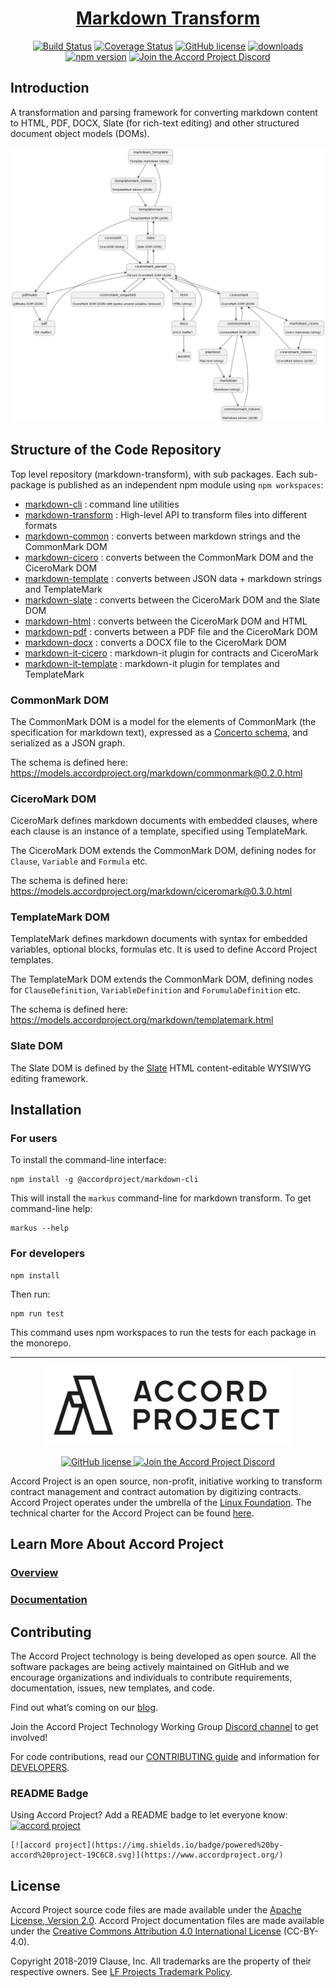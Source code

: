 <h1 align="center">
  <a href="https://github.com/accordproject/markdown-transform">
    Markdown Transform
  <a/>
</h1>

<p align="center">
  <a href="https://github.com/accordproject/markdown-transform/actions?query=workflow%3Apublish"><img src="https://github.com/accordproject/markdown-transform/workflows/build/badge.svg?branch=main" alt="Build Status"></a>
  <a href="https://coveralls.io/github/accordproject/markdown-transform?branch=main"><img src="https://coveralls.io/repos/github/accordproject/markdown-transform/badge.svg?branch=main" alt="Coverage Status"></a>
  <a href="./LICENSE"><img src="https://img.shields.io/github/license/accordproject/markdown-transform?color=bright-green" alt="GitHub license"></a>
  <a href="https://www.npmjs.com/package/@accordproject/markdown-cli"><img src="https://img.shields.io/npm/dm/@accordproject/markdown-cli" alt="downloads"></a>
  <a href="https://badge.fury.io/js/%40accordproject%2Fmarkdown-cli"><img src="https://badge.fury.io/js/%40accordproject%2Fmarkdown-cli.svg" alt="npm version"></a>
  <a href="https://discord.gg/Zm99SKhhtA">
    <img src="https://img.shields.io/badge/Accord%20Project-Join%20Discord-blue" alt="Join the Accord Project Discord"/>
  </a>
</p>

## Introduction

A transformation and parsing framework for converting markdown content to HTML, PDF, DOCX, Slate (for rich-text editing) and other structured document object models (DOMs).

![Transformations](./packages/markdown-transform/transformations.png)

## Structure of the Code Repository

Top level repository (markdown-transform), with sub packages. Each sub-package is published as an independent npm module using `npm workspaces`:
* [markdown-cli](https://github.com/accordproject/markdown-transform/tree/main/packages/markdown-cli) : command line utilities
* [markdown-transform](https://github.com/accordproject/markdown-transform/tree/main/packages/markdown-transform) : High-level API to transform files into different formats
* [markdown-common](https://github.com/accordproject/markdown-transform/tree/main/packages/markdown-common) : converts between markdown strings and the CommonMark DOM
* [markdown-cicero](https://github.com/accordproject/markdown-transform/tree/main/packages/markdown-cicero) : converts between the CommonMark DOM and the CiceroMark DOM
* [markdown-template](https://github.com/accordproject/markdown-transform/tree/main/packages/markdown-template) : converts between JSON data + markdown strings and TemplateMark
* [markdown-slate](https://github.com/accordproject/markdown-transform/tree/main/packages/markdown-slate) : converts between the CiceroMark DOM and the Slate DOM
* [markdown-html](https://github.com/accordproject/markdown-transform/tree/main/packages/markdown-html) : converts between the CiceroMark DOM and HTML
* [markdown-pdf](https://github.com/accordproject/markdown-transform/tree/main/packages/markdown-pdf) : converts between a PDF file and the CiceroMark DOM
* [markdown-docx](https://github.com/accordproject/markdown-transform/tree/main/packages/markdown-docx) : converts a DOCX file to the CiceroMark DOM
* [markdown-it-cicero](https://github.com/accordproject/markdown-transform/tree/main/packages/markdown-it-cicero) : markdown-it plugin for contracts and CiceroMark
* [markdown-it-template](https://github.com/accordproject/markdown-transform/tree/main/packages/markdown-it-template) : markdown-it plugin for templates and TemplateMark

###  CommonMark DOM

The CommonMark DOM is a model for the elements of CommonMark (the specification for markdown text), expressed as a [Concerto schema](https://github.com/accordproject/concerto), and serialized as a JSON graph.

The schema is defined here: https://models.accordproject.org/markdown/commonmark@0.2.0.html

###  CiceroMark DOM

CiceroMark defines markdown documents with embedded clauses, where each clause is an instance of a template, specified using TemplateMark.

The CiceroMark DOM extends the CommonMark DOM, defining nodes for `Clause`, `Variable` and `Formula` etc.

The schema is defined here: https://models.accordproject.org/markdown/ciceromark@0.3.0.html

###  TemplateMark DOM

TemplateMark defines markdown documents with syntax for embedded variables, optional blocks, formulas etc. It is used to define Accord Project templates.

The TemplateMark DOM extends the CommonMark DOM, defining nodes for `ClauseDefinition`, `VariableDefinition` and `ForumulaDefinition` etc.

The schema is defined here: https://models.accordproject.org/markdown/templatemark.html

###  Slate DOM

The Slate DOM is defined by the [Slate](https://www.slatejs.org) HTML content-editable WYSIWYG editing framework.

## Installation

### For users

To install the command-line interface:

```
npm install -g @accordproject/markdown-cli
```

This will install the `markus` command-line for markdown transform. To get command-line help:
```
markus --help
```

### For developers

```
npm install
```

Then run:

```
npm run test
```

This command uses npm workspaces to run the tests for each package in the monorepo.

---

<p align="center">
  <a href="https://www.accordproject.org/">
    <img src="assets/APLogo.png" alt="Accord Project Logo" width="400" />
  </a>
</p>

<p align="center">
  <a href="./LICENSE">
    <img src="https://img.shields.io/github/license/accordproject/cicero?color=bright-green" alt="GitHub license">
  </a>
  <a href="https://discord.gg/Zm99SKhhtA">
    <img src="https://img.shields.io/badge/Accord%20Project-Join%20Discord-blue" alt="Join the Accord Project Discord"/>
  </a>
</p>

Accord Project is an open source, non-profit, initiative working to transform contract management and contract automation by digitizing contracts. Accord Project operates under the umbrella of the [Linux Foundation][linuxfound]. The technical charter for the Accord Project can be found [here][charter].

## Learn More About Accord Project

### [Overview][apmain]

### [Documentation][apdoc]

## Contributing

The Accord Project technology is being developed as open source. All the software packages are being actively maintained on GitHub and we encourage organizations and individuals to contribute requirements, documentation, issues, new templates, and code.

Find out what’s coming on our [blog][apblog].

Join the Accord Project Technology Working Group [Discord channel][apdiscord] to get involved!

For code contributions, read our [CONTRIBUTING guide][contributing] and information for [DEVELOPERS][developers].

### README Badge

Using Accord Project? Add a README badge to let everyone know: [![accord project](https://img.shields.io/badge/powered%20by-accord%20project-19C6C8.svg)](https://www.accordproject.org/)

```
[![accord project](https://img.shields.io/badge/powered%20by-accord%20project-19C6C8.svg)](https://www.accordproject.org/)
```

## License <a name="license"></a>

Accord Project source code files are made available under the [Apache License, Version 2.0][apache].
Accord Project documentation files are made available under the [Creative Commons Attribution 4.0 International License][creativecommons] (CC-BY-4.0).

Copyright 2018-2019 Clause, Inc. All trademarks are the property of their respective owners. See [LF Projects Trademark Policy](https://lfprojects.org/policies/trademark-policy/).

[linuxfound]: https://www.linuxfoundation.org
[charter]: https://github.com/accordproject/governance/blob/main/accord-project-technical-charter.md
[apmain]: https://accordproject.org/ 
[apblog]: https://medium.com/@accordhq
[apdoc]: https://docs.accordproject.org/
[apdiscord]: https://discord.gg/Zm99SKhhtA

[contributing]: https://github.com/accordproject/markdown-transform/blob/main/CONTRIBUTING.md
[developers]: https://github.com/accordproject/markdown-transform/blob/main/DEVELOPERS.md

[apache]: https://github.com/accordproject/markdown-transform/blob/main/LICENSE
[creativecommons]: http://creativecommons.org/licenses/by/4.0/
